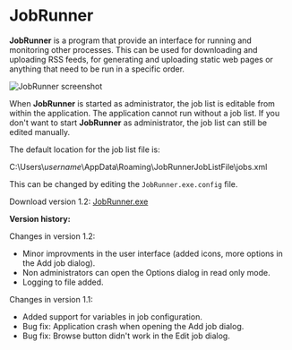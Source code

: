 # JobRunner
**JobRunner** is a program that provide an interface for running and monitoring other processes. This can be used for downloading and uploading RSS feeds, for generating and uploading static web pages or anything that need to be run in a specific order.

![JobRunner screenshot](http://imghost.winsoft.se/upload/857971586771823jobrunner.jpg "JobRunner screenshot")

When **JobRunner** is started as administrator, the job list is editable from within the application. The application cannot run without a job list. If you don't want to start **JobRunner** as administrator, the job list can still be edited manually.

The default location for the job list file is:

C:\Users\\*username*\AppData\Roaming\JobRunnerJobListFile\jobs.xml

This can be changed by editing the `JobRunner.exe.config` file.

Download version 1.2: [JobRunner.exe](http://winsoft.se/files/JobRunner.exe)

**Version history:**

Changes in version 1.2:

- Minor improvments in the user interface (added icons, more options in the Add job dialog).
- Non administrators can open the Options dialog in read only mode.
- Logging to file added.

Changes in version 1.1:

- Added support for variables in job configuration.
- Bug fix: Application crash when opening the Add job dialog.
- Bug fix: Browse button didn't work in the Edit job dialog.
